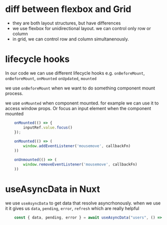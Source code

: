 # diff between flexbox and Grid

- they are both layout structures, but have differences
- we use flexbox for unidirectional layout.  we can control only row or column
- in grid, we can control row and column simultanenously.


# lifecycle hooks

In our code we can use different lifecycle hooks e.g. `onBeforeMount`, `onBeforeMount`, `onMounted` `onUpdated`, `mounted`

we use `onBeforeMount` when we want to do something component mount process. 

we use `onMounted` when component mounted. for example we can use it to access window props. Or focus an input element when the component mounted

```js
    onMounted(() => {
        inputRef.value.focus()
    });
    
    onMounted(() => (
        window.addEventListener('mousemove', callbackFn)
    ))

    onUnmounted(() => (
        window.removeEventListener('mousemove', callbackFn)
    ))
```

# useAsyncData in Nuxt

we use `useAsyncData` to get data that resolve asyncrhonously. when we use it it gives us `data`, `pending`, `error`, `refresh` which are really helpful 

```js
    const { data, pending, error } = await useAsyncData("users", () => $fetch("api-link"));
```
